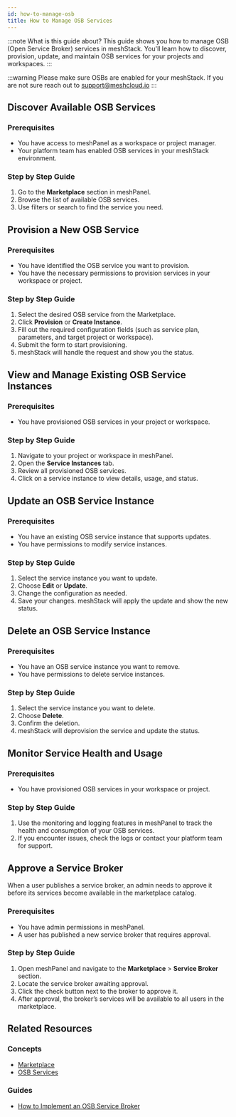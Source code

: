 ```yaml
---
id: how-to-manage-osb
title: How to Manage OSB Services
---
```


:::note What is this guide about?
This guide shows you how to manage OSB (Open Service Broker) services in meshStack. You'll learn how to discover, provision, update, and maintain OSB services for your projects and workspaces.
:::

:::warning
Please make sure OSBs are enabled for your meshStack. If you are not sure reach out to support@meshcloud.io
:::

## Discover Available OSB Services

### Prerequisites

- You have access to meshPanel as a workspace or project manager.
- Your platform team has enabled OSB services in your meshStack environment.

### Step by Step Guide

1. Go to the **Marketplace** section in meshPanel.
2. Browse the list of available OSB services.
3. Use filters or search to find the service you need.

## Provision a New OSB Service

### Prerequisites

- You have identified the OSB service you want to provision.
- You have the necessary permissions to provision services in your workspace or project.

### Step by Step Guide

1. Select the desired OSB service from the Marketplace.
2. Click **Provision** or **Create Instance**.
3. Fill out the required configuration fields (such as service plan, parameters, and target project or workspace).
4. Submit the form to start provisioning.
5. meshStack will handle the request and show you the status.

## View and Manage Existing OSB Service Instances

### Prerequisites

- You have provisioned OSB services in your project or workspace.

### Step by Step Guide

1. Navigate to your project or workspace in meshPanel.
2. Open the **Service Instances** tab.
3. Review all provisioned OSB services.
4. Click on a service instance to view details, usage, and status.

## Update an OSB Service Instance

### Prerequisites

- You have an existing OSB service instance that supports updates.
- You have permissions to modify service instances.

### Step by Step Guide

1. Select the service instance you want to update.
2. Choose **Edit** or **Update**.
3. Change the configuration as needed.
4. Save your changes. meshStack will apply the update and show the new status.

## Delete an OSB Service Instance

### Prerequisites

- You have an OSB service instance you want to remove.
- You have permissions to delete service instances.

### Step by Step Guide

1. Select the service instance you want to delete.
2. Choose **Delete**.
3. Confirm the deletion.
4. meshStack will deprovision the service and update the status.

## Monitor Service Health and Usage

### Prerequisites

- You have provisioned OSB services in your workspace or project.

### Step by Step Guide

1. Use the monitoring and logging features in meshPanel to track the health and consumption of your OSB services.
2. If you encounter issues, check the logs or contact your platform team for support.

## Approve a Service Broker

When a user publishes a service broker, an admin needs to approve it before its services become available in the marketplace catalog.

### Prerequisites

- You have admin permissions in meshPanel.
- A user has published a new service broker that requires approval.

### Step by Step Guide

1. Open meshPanel and navigate to the **Marketplace** > **Service Broker** section.
2. Locate the service broker awaiting approval.
3. Click the check button next to the broker to approve it.
4. After approval, the broker’s services will be available to all users in the marketplace.

## Related Resources

### Concepts

- [Marketplace](../../concepts/marketplace.md)
- [OSB Services](../../concepts/osb-services.md)

### Guides

- [How to Implement an OSB Service Broker](../../integrations/osb/how-to-implement-osb.md)
